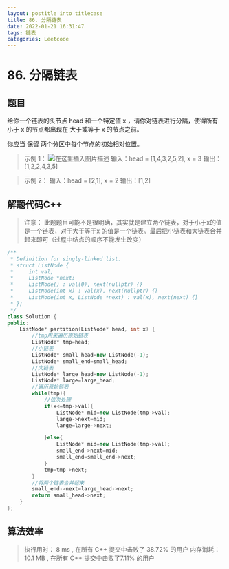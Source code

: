```yaml
---
layout: postitle into titlecase
title: 86. 分隔链表
date: 2022-01-21 16:31:47
tags: 链表
categories: Leetcode
---
```


# 86. 分隔链表

## 题目
给你一个链表的头节点 head 和一个特定值 x ，请你对链表进行分隔，使得所有 小于 x 的节点都出现在 大于或等于 x 的节点之前。

你应当 保留 两个分区中每个节点的初始相对位置。

> 示例 1：
> ![在这里插入图片描述](https://img-blog.csdnimg.cn/f6933fd443874166afb8987f8908d17b.png?x-oss-process=image/watermark,type_d3F5LXplbmhlaQ,shadow_50,text_Q1NETiBAbHVuYW4wMzIw,size_20,color_FFFFFF,t_70,g_se,x_16)
> 输入：head = [1,4,3,2,5,2], x = 3 
> 输出：[1,2,2,4,3,5]

> 示例 2： 
> 输入：head = [2,1], x = 2
> 输出：[1,2]

## 解题代码C++

> 注意：
> 此题题目可能不是很明确，其实就是建立两个链表，对于小于x的值是一个链表，对于大于等于x
> 的值是一个链表。最后把小链表和大链表合并起来即可（过程中结点的顺序不能发生改变）

```cpp
/**
 * Definition for singly-linked list.
 * struct ListNode {
 *     int val;
 *     ListNode *next;
 *     ListNode() : val(0), next(nullptr) {}
 *     ListNode(int x) : val(x), next(nullptr) {}
 *     ListNode(int x, ListNode *next) : val(x), next(next) {}
 * };
 */
class Solution {
public:
    ListNode* partition(ListNode* head, int x) {
    	//tmp用来遍历原始链表
        ListNode* tmp=head;
        //小链表
        ListNode* small_head=new ListNode(-1);
        ListNode* small_end=small_head;
        //大链表
        ListNode* large_head=new ListNode(-1);
        ListNode* large=large_head;
        //遍历原始链表
        while(tmp){
        	//依次处理
            if(x<=tmp->val){
                ListNode* mid=new ListNode(tmp->val);
                large->next=mid;
                large=large->next;

            }else{
                ListNode* mid=new ListNode(tmp->val);
                small_end->next=mid;
                small_end=small_end->next;
            }
            tmp=tmp->next;
        }
        //将两个链表合并起来
        small_end->next=large_head->next;
        return small_head->next;
    }
};
```
## 算法效率
> 执行用时： 8 ms , 在所有 C++ 提交中击败了 38.72% 的用户 
> 内存消耗：10.1 MB , 在所有 C++ 提交中击败了7.11% 的用户
